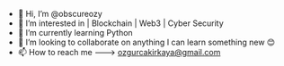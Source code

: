 - 👋 Hi, I’m @obscureozy
- 👀 I’m interested in | Blockchain | Web3 | Cyber Security
- 🌱 I’m currently learning Python
- 💞️ I’m looking to collaborate on anything I can learn something new 😊
- 📫 How to reach me ---> ozgurcakirkaya@gmail.com

<!---
obscureozy/obscureozy is a ✨ special ✨ repository because its `README.md` (this file) appears on your GitHub profile.
You can click the Preview link to take a look at your changes.
--->
